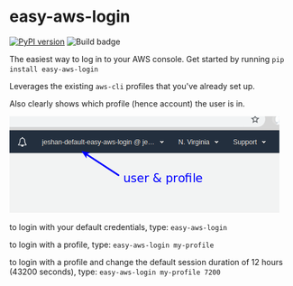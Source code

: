 # easy-aws-login
[![PyPI version](https://badge.fury.io/py/easy-aws-login.svg)](https://badge.fury.io/py/easy-aws-login)
![Build badge](https://codebuild.us-east-1.amazonaws.com/badges?uuid=eyJlbmNyeXB0ZWREYXRhIjoia2s2SzRNemtBQ2pIOWVVN2x6S3NnQWwrdGR1V001R1hhRmtESmdNZVVEaVhyMUV3WnNrWDhtVHFJcFdYeHdZbnhQQklXcyttei9BeVJCZnB3NU5iM0N3PSIsIml2UGFyYW1ldGVyU3BlYyI6IjRoUEN1dVZmTlVuekNWL0MiLCJtYXRlcmlhbFNldFNlcmlhbCI6MX0%3D&branch=master)

The easiest way to log in to your AWS console. Get started by running `pip install easy-aws-login`

Leverages the existing `aws-cli` profiles that you've already set up.

Also clearly shows which profile (hence account) the user is in.

![example](screenshot1.png)


to login with your default credentials, type:
`easy-aws-login`


to login with a profile, type:
`easy-aws-login my-profile`


to login with a profile and change the default session duration of 12 hours (43200 seconds), type:
`easy-aws-login my-profile 7200`
